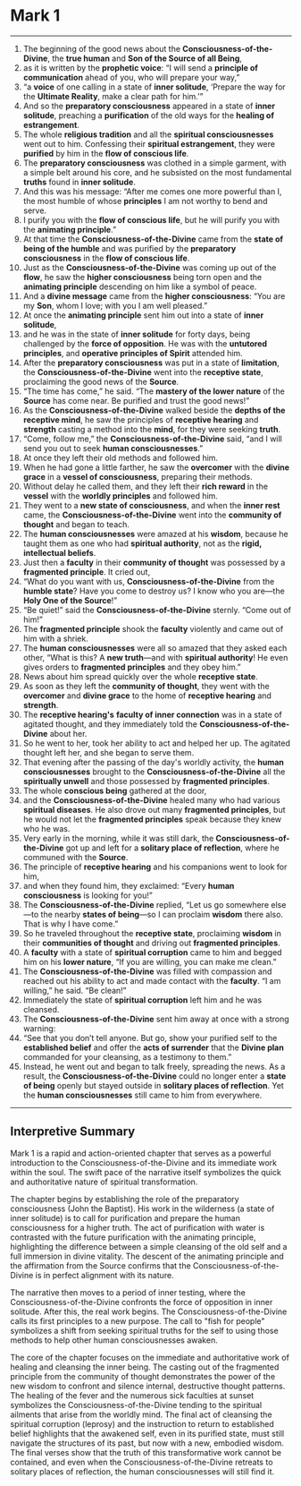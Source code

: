 # Mark 1

---

1. The beginning of the good news about the **Consciousness-of-the-Divine**, the **true human** and **Son of the Source of all Being**,
2. as it is written by the **prophetic voice**: “I will send a **principle of communication** ahead of you, who will prepare your way,”
3. “a **voice** of one calling in a state of **inner solitude**, ‘Prepare the way for the **Ultimate Reality**, make a clear path for him.’”
4. And so the **preparatory consciousness** appeared in a state of **inner solitude**, preaching a **purification** of the old ways for the **healing of estrangement**.
5. The whole **religious tradition** and all the **spiritual consciousnesses** went out to him. Confessing their **spiritual estrangement**, they were **purified** by him in the **flow of conscious life**.
6. The **preparatory consciousness** was clothed in a simple garment, with a simple belt around his core, and he subsisted on the most fundamental **truths** found in **inner solitude**.
7. And this was his message: “After me comes one more powerful than I, the most humble of whose **principles** I am not worthy to bend and serve.
8. I purify you with the **flow of conscious life**, but he will purify you with the **animating principle**.”
9. At that time the **Consciousness-of-the-Divine** came from the **state of being of the humble** and was purified by the **preparatory consciousness** in the **flow of conscious life**.
10. Just as the **Consciousness-of-the-Divine** was coming up out of the **flow**, he saw the **higher consciousness** being torn open and the **animating principle** descending on him like a symbol of peace.
11. And a **divine message** came from the **higher consciousness**: “You are my **Son**, whom I love; with you I am well pleased.”
12. At once the **animating principle** sent him out into a state of **inner solitude**,
13. and he was in the state of **inner solitude** for forty days, being challenged by the **force of opposition**. He was with the **untutored principles**, and **operative principles of Spirit** attended him.
14. After the **preparatory consciousness** was put in a state of **limitation**, the **Consciousness-of-the-Divine** went into the **receptive state**, proclaiming the good news of the **Source**.
15. “The time has come,” he said. “The **mastery of the lower nature** of the **Source** has come near. Be purified and trust the good news!”
16. As the **Consciousness-of-the-Divine** walked beside the **depths of the receptive mind**, he saw the principles of **receptive hearing** and **strength** casting a method into the **mind**, for they were seeking **truth**.
17. “Come, follow me,” the **Consciousness-of-the-Divine** said, “and I will send you out to seek **human consciousnesses**.”
18. At once they left their old methods and followed him.
19. When he had gone a little farther, he saw the **overcomer** with the **divine grace** in a **vessel of consciousness**, preparing their methods.
20. Without delay he called them, and they left their **rich reward** in the **vessel** with the **worldly principles** and followed him.
21. They went to a **new state of consciousness**, and when the **inner rest** came, the **Consciousness-of-the-Divine** went into the **community of thought** and began to teach.
22. The **human consciousnesses** were amazed at his **wisdom**, because he taught them as one who had **spiritual authority**, not as the **rigid, intellectual beliefs**.
23. Just then a **faculty** in their **community of thought** was possessed by a **fragmented principle**. It cried out,
24. “What do you want with us, **Consciousness-of-the-Divine** from the **humble state**? Have you come to destroy us? I know who you are—the **Holy One of the Source**!”
25. “Be quiet!” said the **Consciousness-of-the-Divine** sternly. “Come out of him!”
26. The **fragmented principle** shook the **faculty** violently and came out of him with a shriek.
27. The **human consciousnesses** were all so amazed that they asked each other, “What is this? A **new truth**—and with **spiritual authority**! He even gives orders to **fragmented principles** and they obey him.”
28. News about him spread quickly over the whole **receptive state**.
29. As soon as they left the **community of thought**, they went with the **overcomer** and **divine grace** to the home of **receptive hearing** and **strength**.
30. The **receptive hearing's** **faculty of inner connection** was in a state of agitated thought, and they immediately told the **Consciousness-of-the-Divine** about her.
31. So he went to her, took her ability to act and helped her up. The agitated thought left her, and she began to serve them.
32. That evening after the passing of the day's worldly activity, the **human consciousnesses** brought to the **Consciousness-of-the-Divine** all the **spiritually unwell** and those possessed by **fragmented principles**.
33. The whole **conscious being** gathered at the door,
34. and the **Consciousness-of-the-Divine** healed many who had various **spiritual diseases**. He also drove out many **fragmented principles**, but he would not let the **fragmented principles** speak because they knew who he was.
35. Very early in the morning, while it was still dark, the **Consciousness-of-the-Divine** got up and left for a **solitary place of reflection**, where he communed with the **Source**.
36. The principle of **receptive hearing** and his companions went to look for him,
37. and when they found him, they exclaimed: “Every **human consciousness** is looking for you!”
38. The **Consciousness-of-the-Divine** replied, “Let us go somewhere else—to the nearby **states of being**—so I can proclaim **wisdom** there also. That is why I have come.”
39. So he traveled throughout the **receptive state**, proclaiming **wisdom** in their **communities of thought** and driving out **fragmented principles**.
40. A **faculty** with a state of **spiritual corruption** came to him and begged him on his **lower nature**, “If you are willing, you can make me clean.”
41. The **Consciousness-of-the-Divine** was filled with compassion and reached out his ability to act and made contact with the **faculty**. “I am willing,” he said. “Be clean!”
42. Immediately the state of **spiritual corruption** left him and he was cleansed.
43. The **Consciousness-of-the-Divine** sent him away at once with a strong warning:
44. “See that you don’t tell anyone. But go, show your purified self to the **established belief** and offer the **acts of surrender** that the **Divine plan** commanded for your cleansing, as a testimony to them.”
45. Instead, he went out and began to talk freely, spreading the news. As a result, the **Consciousness-of-the-Divine** could no longer enter a **state of being** openly but stayed outside in **solitary places of reflection**. Yet the **human consciousnesses** still came to him from everywhere.

---

## **Interpretive Summary**

Mark 1 is a rapid and action-oriented chapter that serves as a powerful introduction to the Consciousness-of-the-Divine and its immediate work within the soul. The swift pace of the narrative itself symbolizes the quick and authoritative nature of spiritual transformation.

The chapter begins by establishing the role of the preparatory consciousness (John the Baptist). His work in the wilderness (a state of inner solitude) is to call for purification and prepare the human consciousness for a higher truth. The act of purification with water is contrasted with the future purification with the animating principle, highlighting the difference between a simple cleansing of the old self and a full immersion in divine vitality. The descent of the animating principle and the affirmation from the Source confirms that the Consciousness-of-the-Divine is in perfect alignment with its nature.

The narrative then moves to a period of inner testing, where the Consciousness-of-the-Divine confronts the force of opposition in inner solitude. After this, the real work begins. The Consciousness-of-the-Divine calls its first principles to a new purpose. The call to "fish for people" symbolizes a shift from seeking spiritual truths for the self to using those methods to help other human consciousnesses awaken.

The core of the chapter focuses on the immediate and authoritative work of healing and cleansing the inner being. The casting out of the fragmented principle from the community of thought demonstrates the power of the new wisdom to confront and silence internal, destructive thought patterns. The healing of the fever and the numerous sick faculties at sunset symbolizes the Consciousness-of-the-Divine tending to the spiritual ailments that arise from the worldly mind. The final act of cleansing the spiritual corruption (leprosy) and the instruction to return to established belief highlights that the awakened self, even in its purified state, must still navigate the structures of its past, but now with a new, embodied wisdom. The final verses show that the truth of this transformative work cannot be contained, and even when the Consciousness-of-the-Divine retreats to solitary places of reflection, the human consciousnesses will still find it.
